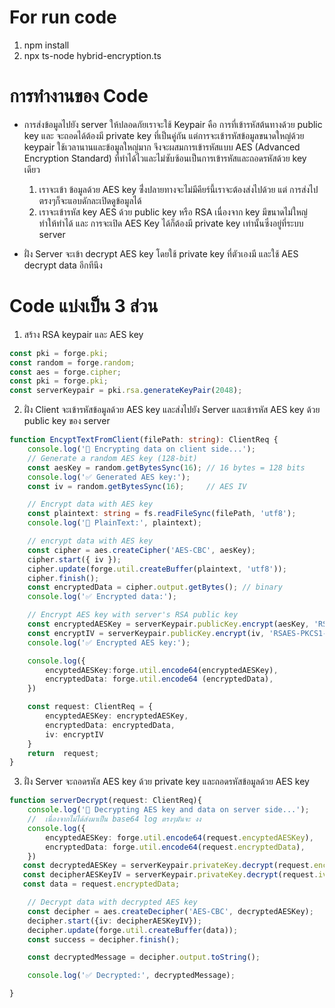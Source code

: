# For run code
1) npm install
2) npx ts-node hybrid-encryption.ts

# การทำงานของ Code 
- การส่งข้อมูลไปยัง server ให้ปลอดภัยเราจะใช้ Keypair คือ การที่เข้ารหัสต้นทางด้วย public key และ จะถอดได้ต้องมี private key ที่เป็นคู่กัน แต่การจะเข้ารหัสข้อมูลขนาดใหญ่ด้วย keypair ใช้เวลานานและข้อมูลใหญ่มาก จึงจะผสมการเข้ารหัสแบบ AES (Advanced Encryption Standard) ที่ทำได้ไวและไม่ซับซ้อนเป็นการเข้ารหัสและถอดรหัสด้วย key เดียว
    1) เราจะเข้า ข้อมูลด้วย AES key ซึ่่งปลายทางจะไม่มีคียร์นี้เราจะต้องส่งไปด้วย แต่ การส่งไปตรงๆก็จะแอบดักละเปิดดูข้อมูลได้
    2) เราจะเข้ารหัส key AES ด้วย public key หรือ RSA เนื่องจาก key มีขนาดไม่ใหญ่ทำให้ทำได้ และ การจะเปิด AES Key ได้ก็ต้องมี private key เท่านั้นซึ่งอยู่ที่ระบบ server

- ฝั่ง Server จะเข้า decrypt AES key โดยใช้ private key ที่ตัวเองมี และใช้ AES decrypt data  อีกทีนึง

# Code แบ่งเป็น 3 ส่วน
1) สร้าง RSA keypair และ AES key
``` typescript
const pki = forge.pki;
const random = forge.random;
const aes = forge.cipher;
const pki = forge.pki;
const serverKeypair = pki.rsa.generateKeyPair(2048);
```

2) ฝั่ง Client จะเข้ารหัสข้อมูลด้วย AES key และส่งไปยัง Server และเข้ารหัส AES key ด้วย public key ของ server

``` typescript
function EncyptTextFromClient(filePath: string): ClientReq {
    console.log('🔐 Encrypting data on client side...');
    // Generate a random AES key (128-bit)
    const aesKey = random.getBytesSync(16); // 16 bytes = 128 bits
    console.log('✅ Generated AES key:');
    const iv = random.getBytesSync(16);     // AES IV

    // Encrypt data with AES key
    const plaintext: string = fs.readFileSync(filePath, 'utf8');
    console.log('🔐 PlainText:', plaintext);

    // encrypt data with AES key
    const cipher = aes.createCipher('AES-CBC', aesKey);
    cipher.start({ iv });
    cipher.update(forge.util.createBuffer(plaintext, 'utf8'));
    cipher.finish();
    const encryptedData = cipher.output.getBytes(); // binary
    console.log('✅ Encrypted data:');

    // Encrypt AES key with server's RSA public key
    const encryptedAESKey = serverKeypair.publicKey.encrypt(aesKey, 'RSAES-PKCS1-V1_5');
    const encryptIV = serverKeypair.publicKey.encrypt(iv, 'RSAES-PKCS1-V1_5');
    console.log('✅ Encrypted AES key:');

    console.log({
        encyptedAESKey:forge.util.encode64(encryptedAESKey),
        encryptedData: forge.util.encode64 (encryptedData),
    })

    const request: ClientReq = {
        encyptedAESKey: encryptedAESKey,
        encryptedData: encryptedData,
        iv: encryptIV
    }
    return  request;
}
```

3) ฝั่ง Server จะถอดรหัส AES key ด้วย private key และถอดรหัสข้อมูลด้วย AES key
``` typescript
function serverDecrypt(request: ClientReq){
    console.log('🔐 Decrypting AES key and data on server side...');
    //  เนื่องจากไม่ได้ส่งมาเป็น base64 log ตรงๆมันจะ งง
    console.log({
        encyptedAESKey: forge.util.encode64(request.encyptedAESKey),
        encryptedData: forge.util.encode64(request.encryptedData),
    })
   const decryptedAESKey = serverKeypair.privateKey.decrypt(request.encyptedAESKey, 'RSAES-PKCS1-V1_5');
   const decipherAESKeyIV = serverKeypair.privateKey.decrypt(request.iv, 'RSAES-PKCS1-V1_5');
   const data = request.encryptedData;

    // Decrypt data with decrypted AES key
    const decipher = aes.createDecipher('AES-CBC', decryptedAESKey);
    decipher.start({iv: decipherAESKeyIV});
    decipher.update(forge.util.createBuffer(data));
    const success = decipher.finish();

    const decryptedMessage = decipher.output.toString();

    console.log('✅ Decrypted:', decryptedMessage);

}
```

